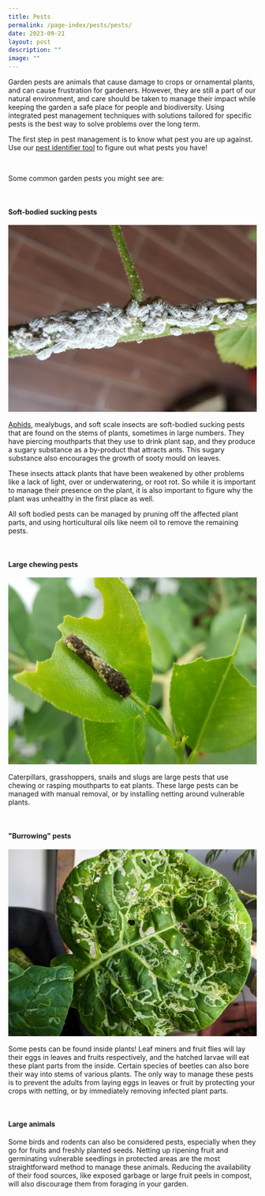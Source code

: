 ```yaml
---
title: Pests
permalink: /page-index/pests/pests/
date: 2023-09-21
layout: post
description: ""
image: ""
---
```

<section>
	<p>Garden pests are animals that cause damage to crops or ornamental plants, and can cause frustration for gardeners. However, they are still a part of our natural environment, and care should be taken to manage their impact while keeping the garden a safe place for people and biodiversity. Using integrated pest management techniques with solutions tailored for specific pests is the best way to solve problems over the long term.</p>
	<p>The first step in pest management is to know what pest you are up against. Use our <a href="https://staging.dmhtu0pi4p9u7.amplifyapp.com/digital-tools/pestid/">pest identifier tool</a> to figure out what pests you have!</p>
	<br>
</section>

<section>
	<p>Some common garden pests you might see are:</p>
	<br>
</section>

<section>
	<h4>Soft-bodied sucking pests</h4>
	<img title="Mealy bugs clustered on a stem. Photo by jac Chua" src="/images/Biodiversity/Mealybugs_JacChua.jpg">
	<p><a href="https://staging.dmhtu0pi4p9u7.amplifyapp.com/page-index/pests/aphids/">Aphids</a>, mealybugs, and soft scale insects are soft-bodied sucking pests that are found on the stems of plants, sometimes in large numbers. They have piercing mouthparts that they use to drink plant sap, and they produce a sugary substance as a by-product that attracts ants. This sugary substance also encourages the growth of sooty mould on leaves.</p>
	<p>These insects attack plants that have been weakened by other problems like a lack of light, over or underwatering, or root rot. So while it is important to manage their presence on the plant, it is also important to figure why the plant was unhealthy in the first place as well. </p>
	<p>All soft bodied pests can be managed by pruning off the affected plant parts, and using horticultural oils like neem oil to remove the remaining pests. </p>
	<br>
</section>

<section>
	<h4>Large chewing pests</h4>
	<img title="Lime caterpillar on a chewed leaf. Photo by Jac Chua" src="/images/Biodiversity/Caterpillar_LimeCaterpillar_JacChua%20(1).jpg">
	<p>Caterpillars, grasshoppers, snails and slugs are large pests that use chewing or rasping mouthparts to eat plants. These large pests can be managed with manual removal, or by installing netting around vulnerable plants. </p>
	<br>
</section>

<section>
	<h4>"Burrowing" pests</h4>
	<img title="Leafy vegetable affected by Leaf Miners. Photo by Jac Chua" src="/images/Biodiversity/LeafMiner_JacChua.jpg">
	<p>Some pests can be found inside plants! Leaf miners and fruit flies will lay their eggs in leaves and fruits respectively, and the hatched larvae will eat these plant parts from the inside. Certain species of beetles can also bore their way into stems of various plants. The only way to manage these pests is to prevent the adults from laying eggs in leaves or fruit by protecting your crops with netting, or by immediately removing infected plant parts.</p>
	<br>
</section>

<section>
	<h4>Large animals</h4>
	<p>Some birds and rodents can also be considered pests, especially when they go for fruits and freshly planted seeds. Netting up ripening fruit and germinating vulnerable seedlings in protected areas are the most straightforward method to manage these animals. Reducing the availability of their food sources, like exposed garbage or large fruit peels in compost, will also discourage them from foraging in your garden.</p>
</section>
